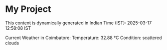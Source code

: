 # My Project

This content is dynamically generated in Indian Time (IST): 2025-03-17 12:58:08 IST


Current Weather in Coimbatore:
Temperature: 32.88 °C
Condition: scattered clouds
